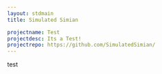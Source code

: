 ```yaml
---
layout: stdmain
title: Simulated Simian

projectname: Test 
projectdesc: Its a Test!
projectrepo: https://github.com/SimulatedSimian/
---
```


test
